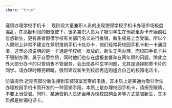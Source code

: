 ```yaml
---
share: "true"
---
```


谨慎办理学校手机卡：
现阶段大量兼职人员的出现使得学校手机卡办理市场极度混乱，在高额利润的趋驱使下，很多兼职人员为了吸引学生在他那里办卡开始疯狂忽悠新生，更有甚者假借学校有关部门名义进行推销，新生极易上当受骗。所以个人原则上非常不建议在兼职推销手机卡处办卡，他们经常将校园手机卡和一卡通混淆，这里必须说明的是一卡通是学校统一发放的，新生无需办理，而校园手机卡并不强制办理，属于自愿性质，同时他们也存在虚报套餐和在网年限的问题，除此之外大部分办卡的只管销售不管服务，会出现各种玄学问题，尤其是选择邮寄卡片的同学。请办理时檫亮眼睛，强烈建议新生到校后再选购适合自己的校园电话卡。

防骗提示:近期有部分新生接到安装寝室宽带的电话，其本质上是某通为吸引学生办理校园手机卡而开发的一种营销手段，本质上是办理校园手机卡，请擦亮眼睛，不要上当受骗。同时，某通营销人员还会用办理校园网业务等方式蒙骗新生，其本质都是推销电话卡。